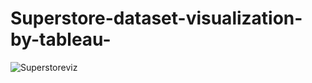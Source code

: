 # Superstore-dataset-visualization-by-tableau-



![Superstoreviz](https://github.com/Shreya-Chinchane/Superstore-dataset-visualization-by-tableau-/assets/53463113/c199cbf7-2344-42c6-80f6-b0bb9965751a)
